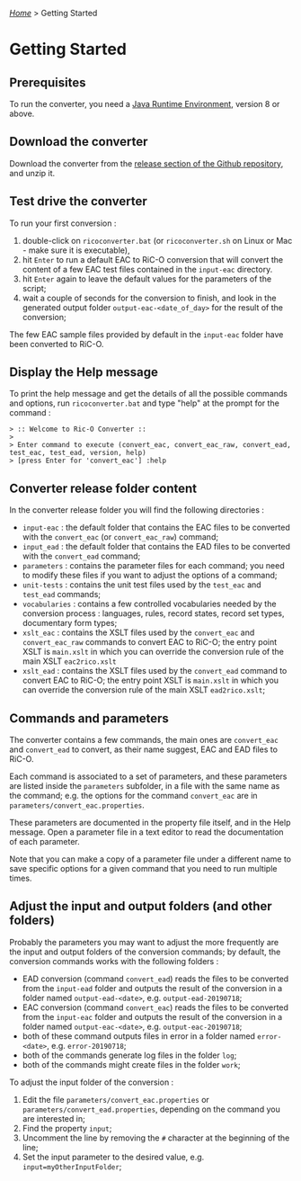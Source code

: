 [_Home_](index.md) > Getting Started

# Getting Started

## Prerequisites

To run the converter, you need a [Java Runtime Environment](https://www.java.com/fr/download/manual.jsp), version 8 or above.

## Download the converter

Download the converter from the [release section of the Github repository](https://github.com/ArchivesNationalesFR/rico-converter/releases/latest), and unzip it.

## Test drive the converter

To run your first conversion :

1. double-click on `ricoconverter.bat` (or `ricoconverter.sh` on Linux or Mac - make sure it is executable),
2. hit `Enter` to run a default EAC to RiC-O conversion that will convert the content of a few EAC test files contained in the `input-eac` directory.
3. hit `Enter` again to leave the default values for the parameters of the script;
4. wait a couple of seconds for the conversion to finish, and look in the generated output folder `output-eac-<date_of_day>` for the result of the conversion;

The few EAC sample files provided by default in the `input-eac` folder have been converted to RiC-O.


## Display the Help message

To print the help message and get the details of all the possible commands and options, run  `ricoconverter.bat` and type "help" at the prompt for the command :


	> :: Welcome to Ric-O Converter ::
	>
	> Enter command to execute (convert_eac, convert_eac_raw, convert_ead, test_eac, test_ead, version, help)
	> [press Enter for 'convert_eac'] :help


## Converter release folder content

In the converter release folder you will find the following directories :

  - `input-eac` : the default folder that contains the EAC files to be converted with the `convert_eac` (or `convert_eac_raw`) command;
  - `input_ead` : the default folder that contains the EAD files to be converted with the `convert_ead` command;
  - `parameters` : contains the parameter files for each command; you need to modify these files if you want to adjust the options of a command;
  - `unit-tests` : contains the unit test files used by the `test_eac` and `test_ead` commands;
  - `vocabularies` : contains a few controlled vocabularies needed by the conversion process : languages, rules, record states, record set types, documentary form types;
  - `xslt_eac` : contains the XSLT files used by the `convert_eac` and `convert_eac_raw` commands to convert EAC to RiC-O; the entry point XSLT is `main.xslt` in which you can override the conversion rule of the main XSLT `eac2rico.xslt`
  - `xslt_ead` : contains the XSLT files used by the `convert_ead` command to convert EAC to RiC-O; the entry point XSLT is `main.xslt` in which you can override the conversion rule of the main XSLT `ead2rico.xslt`;

## Commands and parameters

The converter contains a few commands, the main ones are `convert_eac` and  `convert_ead` to convert, as their name suggest, EAC and EAD files to RiC-O.

Each command is associated to a set of parameters, and these parameters are listed inside the `parameters` subfolder, in a file with the same name as the command; e.g. the options for the command `convert_eac` are in `parameters/convert_eac.properties`.

These parameters are documented in the property file itself, and in the Help message. Open a parameter file in a text editor to read the documentation of each parameter.

Note that you can make a copy of a parameter file under a different name to save specific options for a given command that you need to run multiple times.

## Adjust the input and output folders (and other folders)

Probably the parameters you may want to adjust the more frequently are the input and output folders of the conversion commands; by default, the conversion commands works with the following folders :

  - EAD conversion (command `convert_ead`) reads the files to be converted from the `input-ead` folder and outputs the result of the conversion in a folder named `output-ead-<date>`, e.g. `output-ead-20190718`;
  - EAC conversion (command `convert_eac`) reads the files to be converted from the `input-eac` folder and outputs the result of the conversion in a folder named `output-eac-<date>`, e.g. `output-eac-20190718`;
  - both of these command outputs files in error in a folder named `error-<date>`, e.g. `error-20190718`;
  - both of the commands generate log files in the folder `log`;
  - both of the commands might create files in the folder `work`;

To adjust the input folder of the conversion :

  1. Edit the file `parameters/convert_eac.properties` or `parameters/convert_ead.properties`, depending on the command you are interested in;
  2. Find the property `input`;
  3. Uncomment the line by removing the `#` character at the beginning of the line;
  4. Set the input parameter to the desired value, e.g. `input=myOtherInputFolder`;
